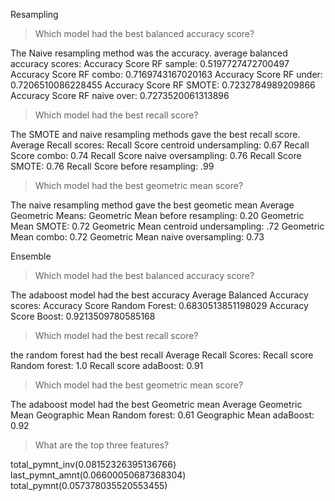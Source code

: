 
Resampling
> Which model had the best balanced accuracy score?

The Naive resampling method was the accuracy.
average balanced accuracy scores:
Accuracy Score RF sample: 0.5197727472700497
Accuracy Score RF combo: 0.7169743167020163
Accuracy Score RF under: 0.7206510086228455
Accuracy Score RF SMOTE: 0.7232784989209866
Accuracy Score RF naive over: 0.7273520061313896


> Which model had the best recall score?

The SMOTE and naive resampling methods gave the best recall score.
Average Recall scores:
Recall Score centroid undersampling: 0.67
Recall Score combo: 0.74
Recall Score naive oversampling: 0.76
Recall Score SMOTE: 0.76
Recall Score  before resampling: .99


>
> Which model had the best geometric mean score?

The naive resampling method gave the best geometic mean
Average Geometric Means:
Geometric Mean before resampling: 0.20
Geometric Mean SMOTE: 0.72
Geometric Mean centroid undersampling: .72
Geometric Mean combo: 0.72
Geometric Mean naive oversampling: 0.73


Ensemble
> Which model had the best balanced accuracy score?

The adaboost model had the best accuracy
Average Balanced Accuracy scores:
Accuracy Score Random Forest: 0.6830513851198029
Accuracy Score Boost: 0.9213509780585168
>
> Which model had the best recall score?

the random forest had the best recall
Average Recall Scores:
Recall score Random forest: 1.0
Recall score adaBoost: 0.91

> Which model had the best geometric mean score?

The adaboost model had the best Geometric mean
Average Geometric Mean
Geographic Mean Random forest: 0.61
Geographic Mean adaBoost: 0.92

> What are the top three features?

total_pymnt_inv(0.08152326395136766)
last_pymnt_amnt(0.06600050687368304)
total_pymnt(0.057378035520553455)
